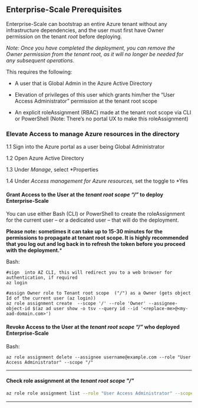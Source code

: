 ## Enterprise-Scale Prerequisites

Enterprise-Scale can bootstrap an entire Azure tenant without any infrastructure dependencies, and the user must first have Owner permission on the tenant *root* before deploying.

*Note: Once you have completed the deployment, you can remove the Owner permission from the tenant root, as it will no longer be needed for any subsequent operations.*

This requires the following:

- A user that is Global Admin in the Azure Active Directory

- Elevation of privileges of this user which grants him/her the “User Access Administrator” permission at the tenant root scope

- An explicit roleAssignment (RBAC) made at the tenant root scope via CLI or PowerShell (Note: There’s no portal UX to make this roleAssignment)

### [](https://github.com/Azure/Enterprise-Scale/wiki/Deploying-Enterprise-Scale-Pre-requisites#elevate-access-to-manage-azure-resources-in-the-directory)Elevate Access to manage Azure resources in the directory

1.1 Sign into the Azure portal as a user being Global Administrator

1.2 Open Azure Active Directory

1.3 Under *Manage*, select *Properties

1.4 Under *Access management for Azure resources,* set the toggle to *Yes

#### Grant Access to the User at the *tenant root scope “/”* to deploy Enterprise-Scale

You can use either Bash (CLI) or PowerShell to create the roleAssignment for the current user – or a dedicated user – that will do the deployment.

**Please note: sometimes it can take up to 15-30 minutes for the permissions to propagate at tenant root scope. It is highly recommended that you log out and log back in to refresh the token before you proceed with the deployment.***

Bash:

```shell
#sign  into AZ CLI, this will redirect you to a web browser for authentication, if required
az login

#assign Owner role to Tenant root scope  ("/") as a Owner (gets object Id of the current user (az login))
az role assignment create  --scope '/' --role 'Owner' --assignee-object-id $(az ad user show -o tsv --query id --id '<replace-me>@<my-aad-domain.com>')
```

#### Revoke Access to the User at the *tenant root scope “/”* who deployed Enterprise-Scale

Bash:

```shell
az role assignment delete --assignee username@example.com --role "User Access Administrator" --scope "/"
```

---

#### Check role assignment at the *tenant root scope "/"*

```bash
az role role assignment list --role "User Access Administrator" --scope "/"## AZ Role Assignment list
```

---
